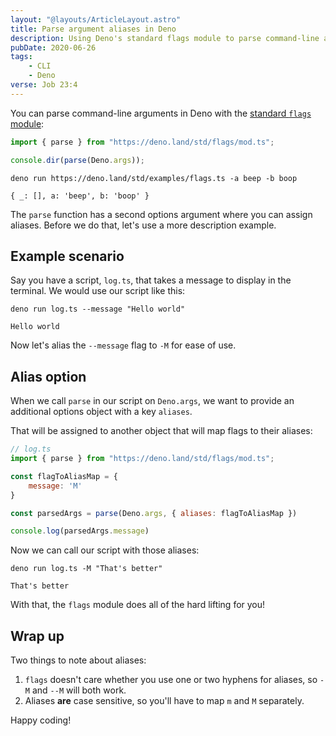```yaml
---
layout: "@layouts/ArticleLayout.astro"
title: Parse argument aliases in Deno
description: Using Deno's standard flags module to parse command-line arguments with aliases
pubDate: 2020-06-26
tags:
    - CLI
    - Deno
verse: Job 23:4
---
```


You can parse command-line arguments in Deno with the [standard `flags` module](https://deno.land/std/flags):

```js
import { parse } from "https://deno.land/std/flags/mod.ts";

console.dir(parse(Deno.args));
```

```shell
deno run https://deno.land/std/examples/flags.ts -a beep -b boop

{ _: [], a: 'beep', b: 'boop' }
```

The `parse` function has a second options argument where you can assign aliases. Before we do that, let's use a more description example.

## Example scenario

Say you have a script, `log.ts`, that takes a message to display in the terminal. We would use our script like this:

```shell
deno run log.ts --message "Hello world"

Hello world
```

Now let's alias the `--message` flag to `-M` for ease of use.

## Alias option

When we call `parse` in our script on `Deno.args`, we want to provide an additional options object with a key `aliases`.

That will be assigned to another object that will map flags to their aliases:

```js
// log.ts
import { parse } from "https://deno.land/std/flags/mod.ts";

const flagToAliasMap = {
    message: 'M'
}

const parsedArgs = parse(Deno.args, { aliases: flagToAliasMap })

console.log(parsedArgs.message)
```

Now we can call our script with those aliases:

```shell
deno run log.ts -M "That's better"

That's better
```

With that, the `flags` module does all of the hard lifting for you!

## Wrap up

Two things to note about aliases:

1. `flags` doesn't care whether you use one or two hyphens for aliases, so `-M` and `--M` will both work.
2. Aliases **are** case sensitive, so you'll have to map `m` and `M` separately.

Happy coding!
